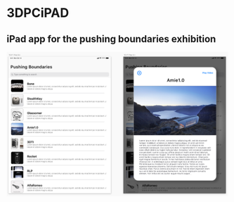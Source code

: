 # 3DPCiPAD 
## iPad app for the pushing boundaries exhibition

![](Documentation/Sketch/PushingBoundaries-Mockup.png)
